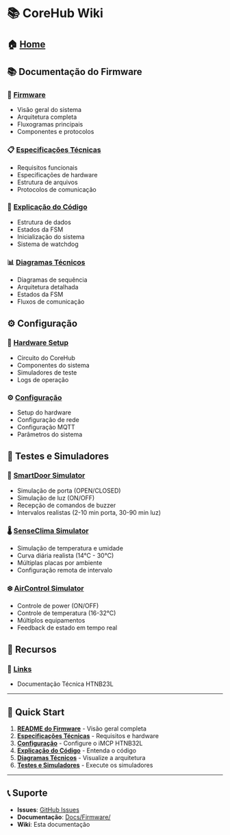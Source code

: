 # 📚 CoreHub Wiki

## 🏠 [Home](Home)

## 📚 Documentação do Firmware

### 📖 [ Firmware](../Docs/Firmware/README.md)
- Visão geral do sistema
- Arquitetura completa
- Fluxogramas principais
- Componentes e protocolos

### 📋 [Especificações Técnicas](../Docs/Firmware/SPECIFICATIONS.md)
- Requisitos funcionais
- Especificações de hardware
- Estrutura de arquivos
- Protocolos de comunicação

### 🔧 [Explicação do Código](../Docs/Firmware/COREHUB_CODE_EXPLANATION.md)
- Estrutura de dados
- Estados da FSM
- Inicialização do sistema
- Sistema de watchdog

### 📊 [Diagramas Técnicos](../Docs/Firmware/DIAGRAMS.md)
- Diagramas de sequência
- Arquitetura detalhada
- Estados da FSM
- Fluxos de comunicação

## ⚙️ Configuração

### 🔧 [Hardware Setup](Hardware-Setup)
- Circuito do CoreHub
- Componentes do sistema
- Simuladores de teste
- Logs de operação

### ⚙️ [Configuração](Configuration)
- Setup do hardware
- Configuração de rede
- Configuração MQTT
- Parâmetros do sistema

## 🧪 Testes e Simuladores

### 🤖 [SmartDoor Simulator](../Software/Testing/Publishers/SmartDoor/README.md)
- Simulação de porta (OPEN/CLOSED)
- Simulação de luz (ON/OFF)
- Recepção de comandos de buzzer
- Intervalos realistas (2-10 min porta, 30-90 min luz)

### 🌡️ [SenseClima Simulator](../Software/Testing/Publishers/SenseClima/README.md)
- Simulação de temperatura e umidade
- Curva diária realista (14°C - 30°C)
- Múltiplas placas por ambiente
- Configuração remota de intervalo

### ❄️ [AirControl Simulator](../Software/Testing/Publishers/AirControl/README.md)
- Controle de power (ON/OFF)
- Controle de temperatura (16-32°C)
- Múltiplos equipamentos
- Feedback de estado em tempo real

## 🔗 Recursos

### 🔗 [Links ](https://github.com/htmicron/HTNB32L-XXX-SDK/tree/main)
- Documentação Técnica HTNB23L

---

## 🚀 Quick Start

1. **[README do Firmware](../Docs/Firmware/README.md)** - Visão geral completa
2. **[Especificações Técnicas](../Docs/Firmware/SPECIFICATIONS.md)** - Requisitos e hardware
3. **[Configuração](Configuration)** - Configure o iMCP HTNB32L
4. **[Explicação do Código](../Docs/Firmware/COREHUB_CODE_EXPLANATION.md)** - Entenda o código
5. **[Diagramas Técnicos](../Docs/Firmware/DIAGRAMS.md)** - Visualize a arquitetura
6. **[Testes e Simuladores](#🧪-testes-e-simuladores)** - Execute os simuladores

---

## 📞 Suporte

- **Issues**: [GitHub Issues](https://github.com/seu-usuario/corehub/issues)
- **Documentação**: [Docs/Firmware/](../Docs/Firmware/)
- **Wiki**: Esta documentação 